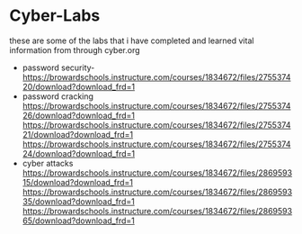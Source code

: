 # Cyber-Labs
these are some of the labs that i have completed and learned vital information from through cyber.org 
- password security- https://browardschools.instructure.com/courses/1834672/files/275537420/download?download_frd=1
-  password cracking
https://browardschools.instructure.com/courses/1834672/files/275537426/download?download_frd=1
https://browardschools.instructure.com/courses/1834672/files/275537421/download?download_frd=1
https://browardschools.instructure.com/courses/1834672/files/275537424/download?download_frd=1
- cyber attacks
https://browardschools.instructure.com/courses/1834672/files/286959315/download?download_frd=1
https://browardschools.instructure.com/courses/1834672/files/286959335/download?download_frd=1
https://browardschools.instructure.com/courses/1834672/files/286959365/download?download_frd=1
